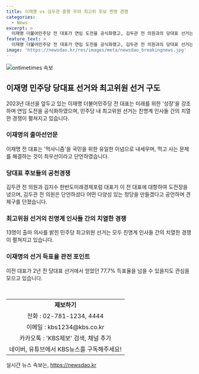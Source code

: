 ```yaml
---
title: 이재명 vs 김두관 흥행 우려 최고위 후보 찐명 경쟁
categories:
  - News
excerpt: >
  이재명 더불어민주당 전 대표가 연임 도전을 공식화했고, 김두관 전 의원과의 당대표 선거는 비교적 조용하나, 최고위원 선거는 친명계 인사들 간의 치열한 경쟁이 예상된다. 이재명 후보의 먹사니즘 이데올로기에 대한 발언과 김두관 후보의 다양성과 신뢰 강조는 주목받을 전망이다. 또한, 과거 득표율을 넘을 수 있을지도 관심을 끈다.
feature_text: >
  이재명 더불어민주당 전 대표가 연임 도전을 공식화했고, 김두관 전 의원과의 당대표 선거는 비교적 조용하나, 최고위원 선거는 친명계 인사들 간의 치열한 경쟁이 예상된다. 이재명 후보의 먹사니즘 이데올로기에 대한 발언과 김두관 후보의 다양성과 신뢰 강조는 주목받을 전망이다. 또한, 과거 득표율을 넘을 수 있을지도 관심을 끈다.
image: 'https://newsdao.kr/res/images/meta/newsdao_breakingnews.jpg'
---
```


<p><img src="https://newsdao.kr/res/images/meta/newsdao_breakingnews.jpg" alt="ontimetimes 속보" /></p>

<h2 data-ke-size="size26">이재명 민주당 당대표 선거와 최고위원 선거 구도</h2>

<p data-ke-size="size16">2023년 대선을 앞두고 있는 이재명 더불어민주당 전 대표는 미래를 위한 '성장'을 강조하며 연임 도전을 공식화하였으며, 민주당 내 최고위원 선거는 친명계 인사들 간의 치열한 경쟁이 펼쳐지고 있습니다.</p>

<h3>이재명의 출마선언문</h3>

<p data-ke-size="size16">이재명 전 대표는 '먹사니즘'을 국민을 위한 유일한 이념으로 내세우며, 먹고 사는 문제를 해결하는 것이 최우선이라고 단언하였습니다.</p>

<h3>당대표 후보들의 공천경쟁</h3>

<p data-ke-size="size16">김두관 전 의원과 김지수 한반도미래경제포럼 대표가 이 전 대표에 대항하여 도전장을 냈으며, 김두관 전 의원은 단언하셨다 어떤 다양성 있는 정당을 만들겠다고 공언하며 견제구를 던졌습니다. </p>

<h3>최고위원 선거의 친명계 인사들 간의 치열한 경쟁</h3>

<p data-ke-size="size16">13명이 출마 의사를 밝힌 민주당 최고위원 선거는 모두 친명계 인사들 간의 치열한 경쟁이 펼쳐지고 있습니다.</p>

<h3>이재명의 선거 득표율 관전 포인트</h3>

<p data-ke-size="size16">이전 대표가 2년 전 당대표 선거에서 얻었던 77.7% 득표율을 넘을 수 있을지도 관심을 모으고 있습니다.</p>

<p data-ke-size="size16">&nbsp;</p>

<table>
    <tbody>
        <tr>
            <td style="text-align: center; height: 17px;"><b>제보하기</b></td>
        </tr>
        <tr>
            <td style="text-align: center; height: 17px;">전화 : 02-781-1234, 4444</td>
        </tr>
        <tr>
            <td style="text-align: center; height: 17px;">이메일 : kbs1234@kbs.co.kr</td>
        </tr>
        <tr>
            <td style="text-align: center; height: 17px;">카카오톡 : 'KBS제보' 검색, 채널 추가</td>
        </tr>
        <tr>
            <td style="text-align: center; height: 17px;">네이버, 유튜브에서 KBS뉴스를 구독해주세요!</td>
        </tr>
    </tbody>
</table>
실시간 뉴스 속보는, <a href="https://newsdao.kr" rel="dofollow">https://newsdao.kr</a>


